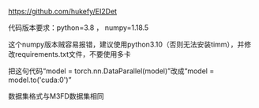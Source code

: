 https://github.com/hukefy/EI2Det

代码版本要求：python=3.8  ， numpy=1.18.5 

这个numpy版本贼容易报错，建议使用python3.10（否则无法安装timm），并修改requirements.txt文件，不要使用多卡

把这句代码“model = torch.nn.DataParallel(model)”改成“model = model.to('cuda:0')”

数据集格式与M3FD数据集相同



